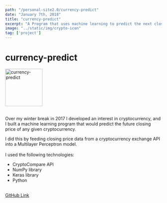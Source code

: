 ```yaml
---
path: "/personal-site2.0/currency-predict"
date: "January 7th, 2018"
title: "currency-predict"
excerpt: "A Program that uses machine learning to predict the next closing price of a cryptocurrency"
image: "../static/img/crypto-icon"
tag: ['project']
---
```


# currency-predict

<img class="align-self-center mr-3" src="/img/crypto icon" width="120" height="120" alt="currency-predict">

<div class="media-body">
<br>
    <p> Over my winter break in 2017 I developed an interest in cryptocurrency, and I built a machine learning program that would predict the future closing price of any given cryptocurrency.</p>
    <p class="mb-0">I did this by feeding closing price data from a cryptocurrency exchange API into a Multilayer Perceptron model.
      <br><br>I used the following technologies:<br>
      <ul>
      <li>CryptoCompare API</li>
      <li>NumPy library</li>
      <li>Keras library</li>
      <li>Python</li>
      </ul>
      <br>
      <a href="https://github.com/AmirYalamov/currency-predict">GitHub Link</a> <br>
    </p>
  </div>
